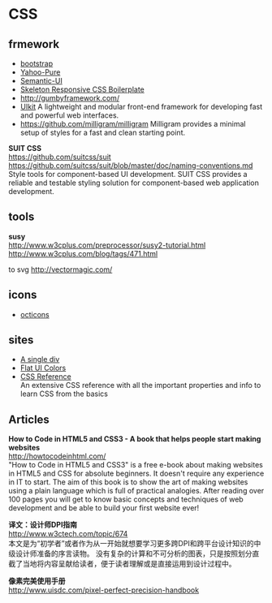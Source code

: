 CSS  
========  

## frmework

- [bootstrap](http://getbootstrap.com/)
- [Yahoo-Pure](http://purecss.io/)
- [Semantic-UI](http://semantic-ui.com/)
- [Skeleton  Responsive CSS Boilerplate](http://getskeleton.com/)  
- http://gumbyframework.com/  
- [UIkit](http://getuikit.com/index.html)  A lightweight and modular front-end framework
for developing fast and powerful web interfaces.
- https://github.com/milligram/milligram  Milligram provides a minimal setup of styles for a fast and clean starting point. 

**SUIT CSS**  
https://github.com/suitcss/suit  
https://github.com/suitcss/suit/blob/master/doc/naming-conventions.md  
Style tools for component-based UI development. SUIT CSS provides a reliable and testable styling solution for component-based web application development. 


## tools  

**susy**  
http://www.w3cplus.com/preprocessor/susy2-tutorial.html  
http://www.w3cplus.com/blog/tags/471.html  

to svg http://vectormagic.com/  


## icons

- [octicons](https://octicons.github.com/)

## sites

- [A single div](http://a.singlediv.com/)  
- [Flat UI Colors](http://flatuicolors.com/)  
- [CSS Reference](http://tympanus.net/codrops/css_reference/)  
An extensive CSS reference with all the important properties and info to learn CSS from the basics

## Articles

**How to Code in HTML5 and CSS3 - A book that helps people start making websites**  
http://howtocodeinhtml.com/  
"How to Code in HTML5 and CSS3" is a free e-book about making websites in HTML5 and CSS for absolute beginners. It doesn't require any experience in IT to start. The aim of this book is to show the art of making websites using a plain language which is full of practical analogies. After reading over 100 pages you will get to know basic concepts and techniques of web development and be able to build your first website ever!

**译文：设计师DPI指南**  
http://www.w3ctech.com/topic/674  
本文是为“初学者”或者作为从一开始就想要学习更多跨DPI和跨平台设计知识的中级设计师准备的序言读物。 没有复杂的计算和不可分析的图表，只是按照划分直截了当地将内容呈献给读者，便于读者理解或是直接运用到设计过程中。

**像素完美使用手册**  
http://www.uisdc.com/pixel-perfect-precision-handbook  
